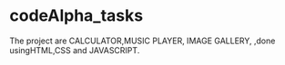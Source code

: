 # codeAlpha_tasks
The project are CALCULATOR,MUSIC PLAYER, IMAGE GALLERY, ,done usingHTML,CSS  and JAVASCRIPT.
